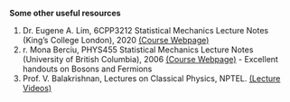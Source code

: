 **Some other useful resources**
1. Dr. Eugene A. Lim, 6CPP3212 Statistical Mechanics Lecture Notes (King’s College London), 2020 [(Course Webpage)](https://nms.kcl.ac.uk/eugene.lim/teach/statmech/sm.html)
2. r. Mona Berciu, PHYS455 Statistical Mechanics Lecture Notes (University of British Columbia), 2006 [(Course Webpage)](https://phas.ubc.ca/~berciu/TEACHING/PHYS455/LECTURES/FILES/) - Excellent handouts on Bosons and Fermions
3. Prof. V. Balakrishnan, Lectures on Classical Physics, NPTEL. [(Lecture Videos)](https://www.youtube.com/watch?v=Q6Gw08pwhws&list=PL5E4E56893588CBA8)
